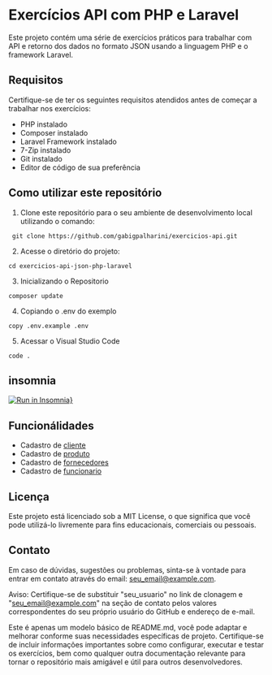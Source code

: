 # Exercícios API com PHP e Laravel
Este projeto contém uma série de exercícios práticos para trabalhar com API e retorno dos dados no formato JSON usando a linguagem PHP e o framework Laravel.

## Requisitos
Certifique-se de ter os seguintes requisitos atendidos antes de começar a trabalhar nos exercícios:

- PHP instalado
- Composer instalado
- Laravel Framework instalado
- 7-Zip instalado
- Git instalado
- Editor de código de sua preferência

## Como utilizar este repositório

1. Clone este repositório para o seu ambiente de desenvolvimento local utilizando o comando:
```
 git clone https://github.com/gabigpalharini/exercicios-api.git
 ```
2. Acesse o diretório do projeto:
```
cd exercicios-api-json-php-laravel
```
3. Inicializando o Repositorio
```
composer update
```
4. Copiando o .env do exemplo
```
copy .env.example .env
```
5. Acessar o Visual Studio Code
```
code .
```
## insomnia
[![Run in Insomnia}](https://insomnia.rest/images/run.svg)](https://insomnia.rest/run/?label=academia-api&uri=https%3A%2F%2Fraw.githubusercontent.com%2Fcestari15%2Facademia-api%2Fmain%2Finsomnia.json%3Ftoken%3DGHSAT0AAAAAACGBYDRKBG3MCQSZKXPCDWNKZGSEWTQ)

## Funcionálidades

* Cadastro de [cliente](cliente.md)
* Cadastro de [produto](produto.md)
* Cadastro de [fornecedores](fornecedores.md)
* Cadastro de [funcionario](funcionarios.md)



## Licença
Este projeto está licenciado sob a MIT License, o que significa que você pode utilizá-lo livremente para fins educacionais, comerciais ou pessoais.

## Contato
Em caso de dúvidas, sugestões ou problemas, sinta-se à vontade para entrar em contato através do email: seu_email@example.com.

Aviso: Certifique-se de substituir "seu_usuario" no link de clonagem e "seu_email@example.com" na seção de contato pelos valores correspondentes do seu próprio usuário do GitHub e endereço de e-mail.

Este é apenas um modelo básico de README.md, você pode adaptar e melhorar conforme suas necessidades específicas de projeto. Certifique-se de incluir informações importantes sobre como configurar, executar e testar os exercícios, bem como qualquer outra documentação relevante para tornar o repositório mais amigável e útil para outros desenvolvedores.
